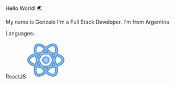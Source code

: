Hello World! 🌏

My name is Gonzalo
I'm a Full Stack Developer. I'm from Argentina

Languages:

ReactJS <img height="100" src="./React.png">
